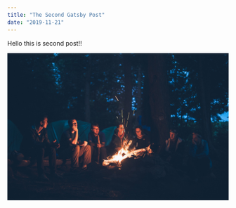 ```yaml
---
title: "The Second Gatsby Post"
date: "2019-11-21"
---
```


Hello this is second post!!

![Active Camps](foto1.jpg)
